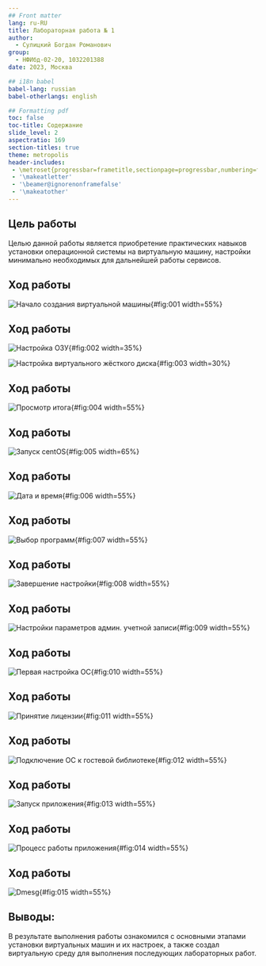 ```yaml
---
## Front matter
lang: ru-RU
title: Лабораторная работа № 1
author:
  - Сулицкий Богдан Романович
group:
  - НФИбд-02-20, 1032201388
date: 2023, Москва

## i18n babel
babel-lang: russian
babel-otherlangs: english

## Formatting pdf
toc: false
toc-title: Содержание
slide_level: 2
aspectratio: 169
section-titles: true
theme: metropolis
header-includes:
 - \metroset{progressbar=frametitle,sectionpage=progressbar,numbering=fraction}
 - '\makeatletter'
 - '\beamer@ignorenonframefalse'
 - '\makeatother'
---
```


## Цель  работы

Целью данной работы является приобретение практических навыков установки операционной системы на виртуальную машину, настройки минимально необходимых  для дальнейшей работы сервисов.

## Ход работы

![Начало создания виртуальной машины](image/img1.png){#fig:001 width=55%}

## Ход работы

![Настройка ОЗУ](image/img2.png){#fig:002 width=35%}

![Настройка виртуального жёсткого диска](image/img3.png){#fig:003 width=30%}

## Ход работы

![Просмотр итога](image/img4.png){#fig:004 width=55%}

## Ход работы

![Запуск centOS](image/img5.png){#fig:005 width=65%}

## Ход работы

![Дата и время](image/img6.png){#fig:006 width=55%}

## Ход работы

![Выбор программ](image/img7.png){#fig:007 width=55%}

## Ход работы

![Завершение настройки](image/img8.png){#fig:008 width=55%}

## Ход работы

![Настройки параметров админ. учетной записи](image/img9.png){#fig:009 width=55%}

## Ход работы

![Первая настройка ОС](image/img10.png){#fig:010 width=55%}

## Ход работы

![Принятие лицензии](image/img11.png){#fig:011 width=55%}

## Ход работы

![Подключение ОС к гостевой библиотеке](image/img12.png){#fig:012 width=55%}

## Ход работы

![Запуск приложения](image/img13.png){#fig:013 width=55%}

## Ход работы

![Процесс работы приложения](image/img14.png){#fig:014 width=55%}

## Ход работы

![Dmesg](image/img15.png){#fig:015 width=55%}

## Выводы:

В результате выполнения работы ознакомился с основными этапами установки виртуальных машин и их настроек, а также создал виртуальную среду для выполнения последующих лабораторных работ.